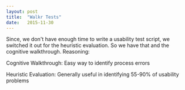 ```yaml
---
layout: post
title:  "Walkr Tests"
date:   2015-11-30
---
```

Since, we don't have enough time to write a usability test script, we switched it out for the heuristic evaluation. So we have that and the cognitive walkthrough. 
Reasoning:

Cognitive Walkthrough:
Easy way to identify process errors

Heuristic Evaluation:
Generally useful in identifying 55-90% of usability problems
